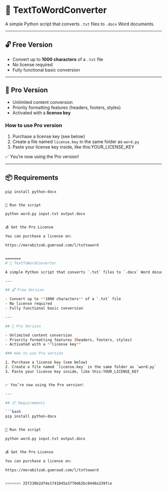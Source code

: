 
# 📝 TextToWordConverter

A simple Python script that converts `.txt` files to `.docx` Word documents.

---

## 🔓 Free Version

- Convert up to **1000 characters** of a `.txt` file
- No license required
- Fully functional basic conversion

---

## 🔐 Pro Version

- Unlimited content conversion
- Priority formatting features (headers, footers, styles)
- Activated with a **license key**

### How to use Pro version

1. Purchase a license key (see below)
2. Create a file named `license.key` in the same folder as `word.py`
3. Paste your license key inside, like this:YOUR_LICENSE_KEY


✅ You’re now using the Pro version!

---

## 📦 Requirements

```bash
pip install python-docx


🚀 Run the script

python word.py input.txt output.docx


💰 Get the Pro License

You can purchase a license on:

https://morabitzak.gumroad.com/l/txttoword


=======
# 📝 TextToWordConverter

A simple Python script that converts `.txt` files to `.docx` Word documents.

---

## 🔓 Free Version

- Convert up to **1000 characters** of a `.txt` file
- No license required
- Fully functional basic conversion

---

## 🔐 Pro Version

- Unlimited content conversion
- Priority formatting features (headers, footers, styles)
- Activated with a **license key**

### How to use Pro version

1. Purchase a license key (see below)
2. Create a file named `license.key` in the same folder as `word.py`
3. Paste your license key inside, like this:YOUR_LICENSE_KEY


✅ You’re now using the Pro version!

---

## 📦 Requirements

```bash
pip install python-docx


🚀 Run the script

python word.py input.txt output.docx


💰 Get the Pro License

You can purchase a license on:

https://morabitzak.gumroad.com/l/txttoword


>>>>>>> 25f230b2df4e1f41045a3770d62bc0440a339fce
